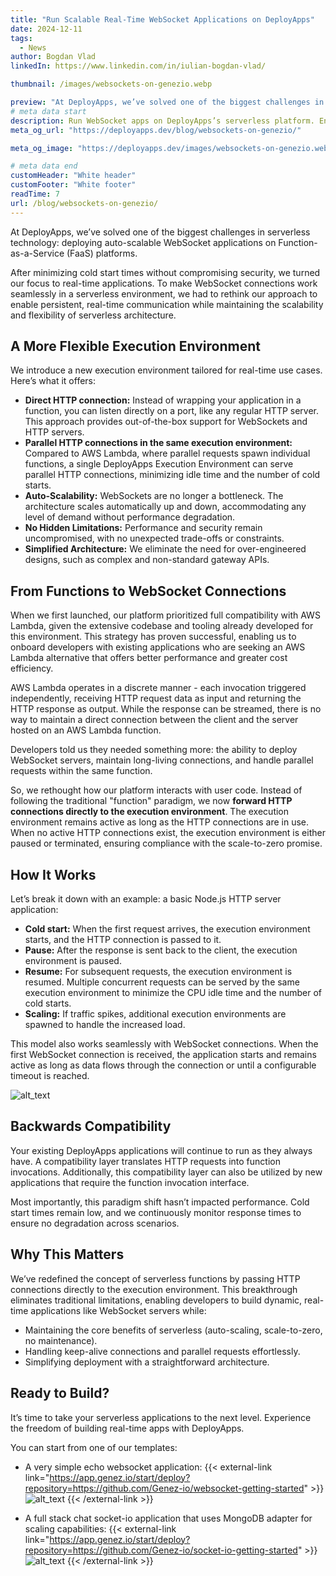 ```yaml
---
title: "Run Scalable Real-Time WebSocket Applications on DeployApps"
date: 2024-12-11
tags:
  - News
author: Bogdan Vlad
linkedIn: https://www.linkedin.com/in/iulian-bogdan-vlad/

thumbnail: /images/websockets-on-genezio.webp

preview: "At DeployApps, we’ve solved one of the biggest challenges in serverless technology: deploying auto-scalable WebSocket applications on Function-as-a-Service (FaaS) platforms."
# meta data start
description: Run WebSocket apps on DeployApps’s serverless platform. Enjoy real-time capabilities, auto-scaling, and a streamlined approach to modern app deployment
meta_og_url: "https://deployapps.dev/blog/websockets-on-genezio/"

meta_og_image: "https://deployapps.dev/images/websockets-on-genezio.webp"

# meta data end
customHeader: "White header"
customFooter: "White footer"
readTime: 7
url: /blog/websockets-on-genezio/
---
```


At DeployApps, we’ve solved one of the biggest challenges in serverless technology: deploying auto-scalable WebSocket applications on Function-as-a-Service (FaaS) platforms.

After minimizing cold start times without compromising security, we turned our focus to real-time applications. To make WebSocket connections work seamlessly in a serverless environment, we had to rethink our approach to enable persistent, real-time communication while maintaining the scalability and flexibility of serverless architecture.

## A More Flexible Execution Environment

We introduce a new execution environment tailored for real-time use cases. Here’s what it offers:

- **Direct HTTP connection:** Instead of wrapping your application in a function, you can listen directly on a port, like any regular HTTP server. This approach provides out-of-the-box support for WebSockets and HTTP servers.
- **Parallel HTTP connections in the same execution environment:** Compared to AWS Lambda, where parallel requests spawn individual functions, a single DeployApps Execution Environment can serve parallel HTTP connections, minimizing idle time and the number of cold starts.
- **Auto-Scalability:** WebSockets are no longer a bottleneck. The architecture scales automatically up and down, accommodating any level of demand without performance degradation.
- **No Hidden Limitations:** Performance and security remain uncompromised, with no unexpected trade-offs or constraints.
- **Simplified Architecture:** We eliminate the need for over-engineered designs, such as complex and non-standard gateway APIs.

## From Functions to WebSocket Connections

When we first launched, our platform prioritized full compatibility with AWS Lambda, given the extensive codebase and tooling already developed for this environment. This strategy has proven successful, enabling us to onboard developers with existing applications who are seeking an AWS Lambda alternative that offers better performance and greater cost efficiency.

AWS Lambda operates in a discrete manner - each invocation triggered independently, receiving HTTP request data as input and returning the HTTP response as output. While the response can be streamed, there is no way to maintain a direct connection between the client and the server hosted on an AWS Lambda function.

Developers told us they needed something more: the ability to deploy WebSocket servers, maintain long-living connections, and handle parallel requests within the same function.

So, we rethought how our platform interacts with user code. Instead of following the traditional "function" paradigm, we now **forward HTTP connections directly to the execution environment**. The execution environment remains active as long as the HTTP connections are in use. When no active HTTP connections exist, the execution environment is either paused or terminated, ensuring compliance with the scale-to-zero promise.

## How It Works

Let’s break it down with an example: a basic Node.js HTTP server application:

- **Cold start:** When the first request arrives, the execution environment starts, and the HTTP connection is passed to it.
- **Pause:** After the response is sent back to the client, the execution environment is paused.
- **Resume:** For subsequent requests, the execution environment is resumed. Multiple concurrent requests can be served by the same execution environment to minimize the CPU idle time and the number of cold starts.
- **Scaling:** If traffic spikes, additional execution environments are spawned to handle the increased load.

This model also works seamlessly with WebSocket connections. When the first WebSocket connection is received, the application starts and remains active as long as data flows through the connection or until a configurable timeout is reached.

![alt_text](/posts/how-to-use-websockets-on-genezio.webp)

## Backwards Compatibility

Your existing DeployApps applications will continue to run as they always have. A compatibility layer translates HTTP requests into function invocations. Additionally, this compatibility layer can also be utilized by new applications that require the function invocation interface.

Most importantly, this paradigm shift hasn’t impacted performance. Cold start times remain low, and we continuously monitor response times to ensure no degradation across scenarios.

## Why This Matters

We’ve redefined the concept of serverless functions by passing HTTP connections directly to the execution environment. This breakthrough eliminates traditional limitations, enabling developers to build dynamic, real-time applications like WebSocket servers while:

- Maintaining the core benefits of serverless (auto-scaling, scale-to-zero, no maintenance).
- Handling keep-alive connections and parallel requests effortlessly.
- Simplifying deployment with a straightforward architecture.

## Ready to Build?

It’s time to take your serverless applications to the next level. Experience the freedom of building real-time apps with DeployApps.

You can start from one of our templates:

- A very simple echo websocket application:
  {{< external-link link="https://app.genez.io/start/deploy?repository=https://github.com/Genez-io/websocket-getting-started" >}}
  ![alt_text](/posts/deploy-button.svg)
  {{< /external-link >}}

- A full stack chat socket-io application that uses MongoDB adapter for scaling capabilities:
  {{< external-link link="https://app.genez.io/start/deploy?repository=https://github.com/Genez-io/socket-io-getting-started" >}}
  ![alt_text](/posts/deploy-button.svg)
  {{< /external-link >}}
